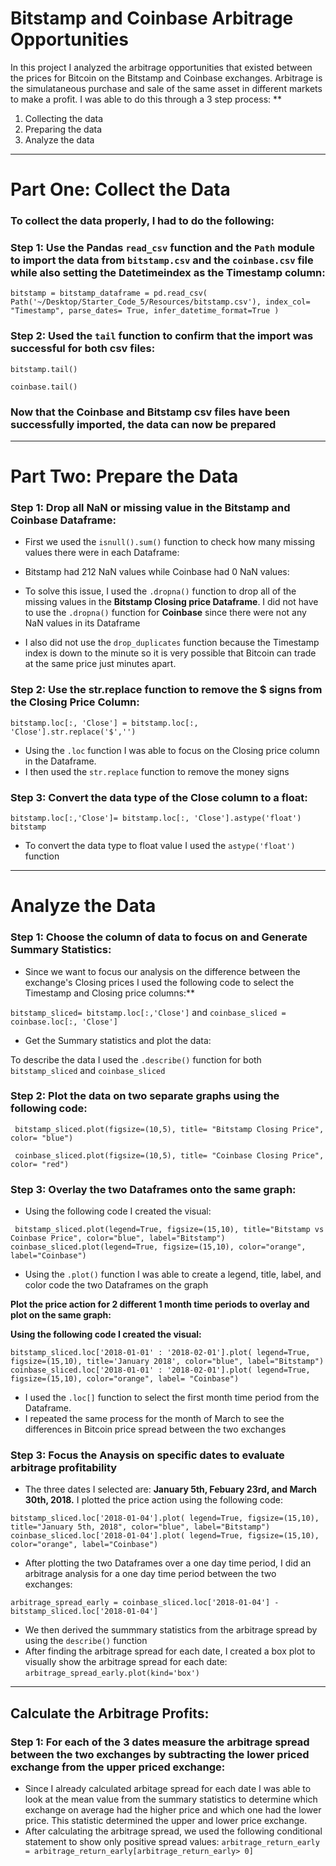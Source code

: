 # Bitstamp and Coinbase Arbitrage Opportunities

In this project I analyzed the arbitrage opportunities that existed between the prices for Bitcoin on the Bitstamp and Coinbase exchanges.  Arbitrage is the simulataneous purchase and sale of the same asset in different markets to make a profit.  I was able to do this through a 3 step process: **
1. Collecting the data 
2. Preparing the data 
3. Analyze the data
---
# **Part One: Collect the Data**
### To collect the data properly, I had to do the following:

### Step 1: Use the Pandas `read_csv` function and the `Path` module to import the data from `bitstamp.csv` and the `coinbase.csv` file while also setting the Datetimeindex as the Timestamp column:

`bitstamp = bitstamp_dataframe = pd.read_csv(
Path('~/Desktop/Starter_Code_5/Resources/bitstamp.csv'),
index_col= "Timestamp",
parse_dates= True,
infer_datetime_format=True
)`

### Step 2: Used the `tail` function to confirm that the import was successful for both csv files:

`bitstamp.tail()`

`coinbase.tail()`

### Now that the Coinbase and Bitstamp csv files have been successfully imported, the data can now be prepared 

---
# **Part Two: Prepare the Data**

### Step 1: Drop all NaN or missing value in the Bitstamp and Coinbase Dataframe:

* First we used the `isnull().sum()` function to check how many missing values there were in each Dataframe:

* Bitstamp had 212 NaN values while Coinbase had 0 NaN values:
* To solve this issue, I used the `.dropna()` function to drop all of the missing values in the **Bitstamp Closing price Dataframe**.  I did not have to use the `.dropna()` function for **Coinbase** since there were not any NaN values in its Dataframe
* I also did not use the `drop_duplicates` function because the Timestamp index is down to the minute so it is very possible that Bitcoin can trade at the same price just minutes apart.  

### Step 2: Use the str.replace function to remove the $ signs from the Closing Price Column:

`bitstamp.loc[:, 'Close'] = bitstamp.loc[:, 'Close'].str.replace('$','')`
* Using the `.loc` function I was able to focus on the Closing price column in the Dataframe.  
* I then used the `str.replace` function to remove the money signs

### Step 3: Convert the data type of the Close column to a float:

`bitstamp.loc[:,'Close']= bitstamp.loc[:, 'Close'].astype('float')
bitstamp`
* To convert the data type to float value I used the  `astype('float')` function 

---
# **Analyze the Data**

### Step 1: Choose the column of data to focus on and Generate Summary Statistics:

* Since we want to focus our analysis on the difference between the exchange's Closing prices I used the following code to select the Timestamp and Closing price columns:**  

`bitstamp_sliced= bitstamp.loc[:,'Close']` and  `coinbase_sliced = coinbase.loc[:, 'Close']` 

*  Get the Summary statistics and plot the data:

To describe the data I used the `.describe()` function for both `bitstamp_sliced` and `coinbase_sliced`

### Step 2:  Plot the data on two separate graphs using the following code: 

` bitstamp_sliced.plot(figsize=(10,5), title= "Bitstamp Closing Price", color= "blue")`

` coinbase_sliced.plot(figsize=(10,5), title= "Coinbase Closing Price", color= "red")`

### Step 3: Overlay the two Dataframes onto the same graph:

* Using the following code I created the visual:

` bitstamp_sliced.plot(legend=True, figsize=(15,10), title="Bitstamp vs Coinbase Price", color="blue", label="Bitstamp")
coinbase_sliced.plot(legend=True, figsize=(15,10), color="orange", label="Coinbase")`
* Using the `.plot()` function I was able to create a legend,  title, label, and color code the two Dataframes on the graph

**Plot the price action for 2 different 1 month time periods to overlay and plot on the same graph:**

**Using the following code I created the visual:**

`bitstamp_sliced.loc['2018-01-01' : '2018-02-01'].plot(
legend=True, figsize=(15,10), title='January 2018', color="blue", label="Bitstamp")
coinbase_sliced.loc['2018-01-01' : '2018-02-01'].plot(
legend=True, figsize=(15,10), color="orange", label= "Coinbase")`
* I used the `.loc[]` function to select the first month time period from the Dataframe. 
* I repeated the same process for the month of March to see the differences in Bitcoin price spread between the two exchanges
### Step 3: Focus the Anaysis on specific dates to evaluate arbitrage profitability
* The three dates I selected are: **January 5th, Febuary 23rd, and March 30th, 2018.**  I plotted the price action using the following code:

`bitstamp_sliced.loc['2018-01-04'].plot(
legend=True, figsize=(15,10), title="January 5th, 2018", color="blue", label="Bitstamp")
coinbase_sliced.loc['2018-01-04'].plot(
legend=True, figsize=(15,10), color="orange", label="Coinbase")`

* After plotting the two Dataframes over a one day time period, I did an arbitrage analysis for a one day time period between the two exchanges:

`arbitrage_spread_early = coinbase_sliced.loc['2018-01-04'] - bitstamp_sliced.loc['2018-01-04']`

* We then derived the summmary statistics from the arbitrage spread by using the `describe()` function
* After finding the arbitrage spread for each date, I created a box plot to visually show the arbitrage spread for each date:
`arbitrage_spread_early.plot(kind='box')`

---
## Calculate the Arbitrage Profits:

### Step 1: For each of the 3 dates measure the arbitrage spread between the two exchanges by subtracting the lower priced exchange from the upper priced exchange:
* Since I already calculated arbitage spread for each date I was able to look at the mean value from the summary statistics to determine which exchange on average had the higher price and which one had the lower price.  This statistic determined the upper and lower price exchange. 
* After calculating the arbitrage spread, we used the following conditional statement to show only positive spread values: `arbitrage_return_early = arbitrage_return_early[arbitrage_return_early> 0]` 




















